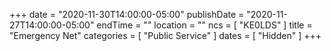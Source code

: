 +++
date = "2020-11-30T14:00:00-05:00"
publishDate = "2020-11-27T14:00:00-05:00"
endTime = ""
location = ""
ncs = [ "KE0LDS" ]
title = "Emergency Net"
categories = [ "Public Service" ]
dates = [ "Hidden" ]
+++

